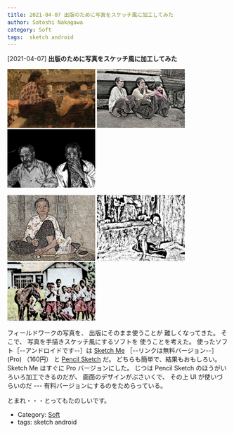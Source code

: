 ```yaml
---
title: 2021-04-07 出版のために写真をスケッチ風に加工してみた
author: Satoshi Nakagawa
category: Soft
tags:  sketch android
---
```


[2021-04-07] **出版のために写真をスケッチ風に加工してみた** 

<a href=/pict/2021-04-06-ngada.jpg><img src="/pict/2021-04-06-ngada.jpg" alt="" width="200"/></a>
<a href=/pict/2021-04-06-atafai.jpg><img src="/pict/2021-04-06-atafai.jpg" alt="" width="200"/></a>
<a href=/pict/2021-04-06-mata.jpg><img src="/pict/2021-04-06-mata.jpg" alt="" width="200"/></a>

<a href=/pict/2021-04-06-jara.jpg><img src="/pict/2021-04-06-jara.jpg" alt="" width="200"/></a>
<a href=/pict/2021-04-06-kaju.jpg><img src="/pict/2021-04-06-kaju.jpg" alt="" width="200"/></a>
<a href=/pict/2021-04-06-lio.jpg><img src="/pict/2021-04-06-lio.jpg" alt="" width="200"/></a>

 フィールドワークの写真を、
出版にそのまま使うことが
難しくなってきた。
そこで、
写真を手描きスケッチ風にするソフトを
使うことを考えた。
使ったソフト［--アンドロイドです--］は
[Sketch Me](https://play.google.com/store/apps/details?id=com.xnview.XnSketch&hl=ja&gl=US) ［--リンクは無料バージョン--］
(Pro) （160円）
と [Pencil Sketch](https://play.google.com/store/apps/details?id=com.dumplingsandwich.pencilsketch&hl=ja&gl=US) だ。
どちらも簡単で、結果もおもしろい。
Sketch Me はすぐに Pro バージョンにした。
じつは Pencil Sketch のほうがいろいろ加工できるのだが、
画面のデザインがぶさいくで、
その上 UI が使いづらいのだ ---
有料バージョンにするのをためらっている。

 とまれ・・・とってもたのしいです。

- Category: [Soft](https://merapano.github.io/categories.html#Soft)
- tags:  sketch android
